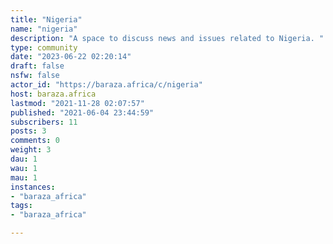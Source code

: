 ```yaml
---
title: "Nigeria" 
name: "nigeria"
description: "A space to discuss news and issues related to Nigeria. "
type: community
date: "2023-06-22 02:20:14"
draft: false
nsfw: false
actor_id: "https://baraza.africa/c/nigeria"
host: baraza.africa
lastmod: "2021-11-28 02:07:57"
published: "2021-06-04 23:44:59"
subscribers: 11
posts: 3
comments: 0
weight: 3
dau: 1
wau: 1
mau: 1
instances:
- "baraza_africa"
tags: 
- "baraza_africa"

---
```

